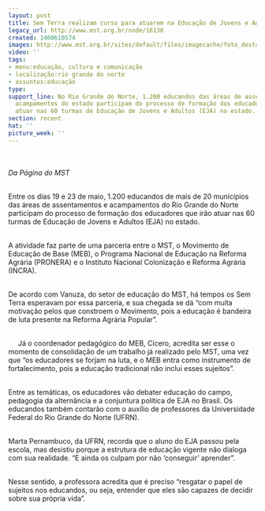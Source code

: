 ```yaml
---
layout: post
title: Sem Terra realizam curso para atuarem na Educação de Jovens e Adultos
legacy_url: http://www.mst.org.br/node/16130
created: 1400610574
images: http://www.mst.org.br/sites/default/files/imagecache/foto_destaque/curso EJA.jpg
video: ''
tags:
- menu:educação, cultura e comunicação
- localização:rio grande do norte
- assuntos:educação
type: 
support_line: No Rio Grande do Norte, 1.200 educandos das áreas de assentamentos e
  acampamentos do estado participam do processo de formação dos educadores que irão
  atuar nas 60 turmas de Educação de Jovens e Adultos (EJA) no estado.
section: recent
hat: ''
picture_week: ''
---
```

<p><img style="margin: 10px;" src="http://www.mst.org.br/sites/default/files/curso%20EJA.jpg" alt=""></p><p><em>Da Página do MST</em></p><p><br>Entre os dias 19 e 23 de maio, 1.200 educandos de mais de 20 municípios das áreas de assentamentos e acampamentos do Rio Grande do Norte participam do processo de formação dos educadores que irão atuar nas 60 turmas de Educação de Jovens e Adultos (EJA) no estado.</p><p><br>A atividade faz parte de uma parceria entre o MST, o Movimento de Educação de Base (MEB), o Programa Nacional de Educação na Reforma Agrária (PRONERA) e o Instituto Nacional Colonização e Reforma Agrária (INCRA).</p><p><br>De acordo com Vanuza, do setor de educação do MST, há tempos os Sem Terra esperavam por essa parceria, e sua chegada se dá “com muita motivação pelos que constroem o Movimento, pois a educação é bandeira de luta presente na Reforma Agrária Popular”.</p><p><img style="margin: 10px; float: left;" src="http://www.mst.org.br/sites/default/files/curso_EJA_0.jpg" alt=""><br>Já o coordenador pedagógico do MEB, Cícero, acredita ser esse o momento de consolidação de um trabalho já realizado pelo MST, uma vez que “os educadores se forjam na luta, e o MEB entra como instrumento de fortalecimento, pois a educação tradicional não inclui esses sujeitos”.</p><p><br>Entre as temáticas, os educadores vão debater educação do campo, pedagogia da alternância e a conjuntura política de EJA no Brasil. Os educandos também contarão com o auxílio de professores da Universidade Federal do Rio Grande do Norte (UFRN).</p><p><br>Marta Pernambuco, da UFRN, recorda que o aluno do EJA passou pela escola, mas desistiu porque a estrutura de educação vigente não dialoga com sua realidade. “E ainda os culpam por não ‘conseguir’ aprender”.&nbsp;</p><p><br>Nesse sentido, a professora acredita que é preciso “resgatar o papel de sujeitos nos educandos, ou seja, entender que eles são capazes de decidir sobre sua própria vida”.</p><div>&nbsp;</div>
